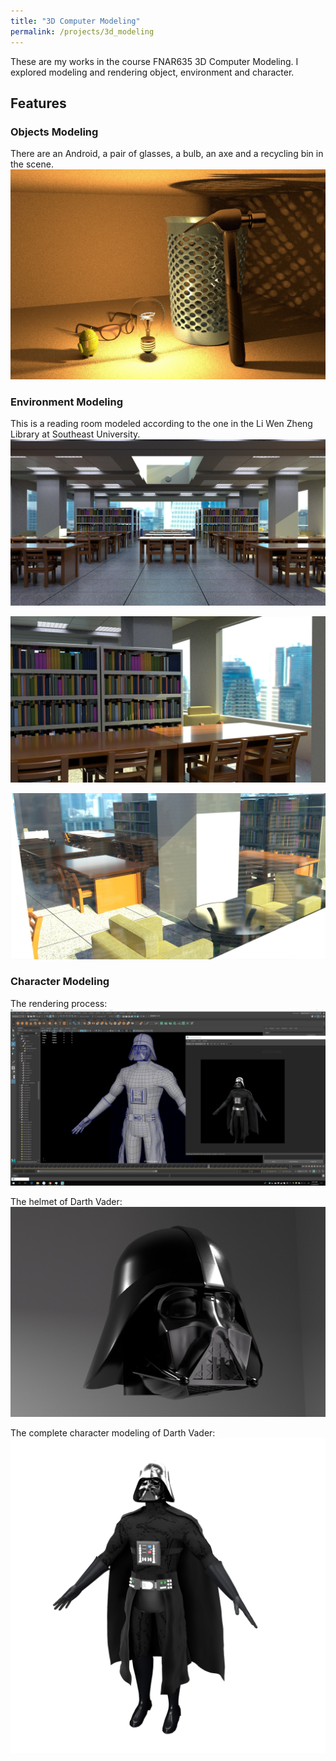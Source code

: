 ```yaml
---
title: "3D Computer Modeling"
permalink: /projects/3d_modeling
---
```


These are my works in the course FNAR635 3D Computer Modeling. I explored modeling and rendering object, environment and character.

## Features
### Objects Modeling
There are an Android, a pair of glasses, a bulb, an axe and a recycling bin in the scene.
![3D Computer Modeling Pic1: Objects](/assets/images/projects/3d_modeling/objects.jpg)  

### Environment Modeling
This is a reading room modeled according to the one in the Li Wen Zheng Library at Southeast University.
![3D Computer Modeling Pic2: Environment1](/assets/images/projects/3d_modeling/environment1.jpg)  

![3D Computer Modeling Pic3: Environment2](/assets/images/projects/3d_modeling/environment2.jpg)  

![3D Computer Modeling Pic4: Environment3](/assets/images/projects/3d_modeling/environment3.jpg)  


### Character Modeling
The rendering process:  
![3D Computer Modeling Pic5: Character Rendering](/assets/images/projects/3d_modeling/character_rendering.png)  

The helmet of Darth Vader:  
![3D Computer Modeling Pic6: Darth Vader Helmet](/assets/images/projects/3d_modeling/darth_vader_helmet.jpg)  

The complete character modeling of Darth Vader:  
![3D Computer Modeling Pic7: Darth Vader](/assets/images/projects/3d_modeling/character.png)
